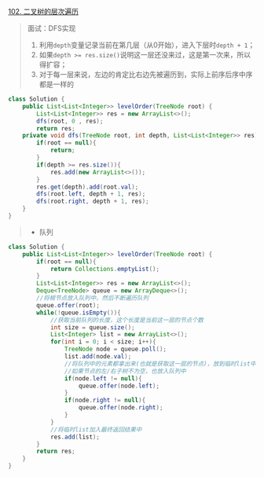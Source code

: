 [102. 二叉树的层次遍历](https://leetcode-cn.com/problems/binary-tree-level-order-traversal/)

> 面试：DFS实现
>
> 1. 利用`depth`变量记录当前在第几层（从0开始），进入下层时`depth + 1`；
> 2. 如果`depth >= res.size()`说明这一层还没来过，这是第一次来，所以得扩容；
> 3. 对于每一层来说，左边的肯定比右边先被遍历到，实际上前序后序中序都是一样的

```java
class Solution {
    public List<List<Integer>> levelOrder(TreeNode root) {
        List<List<Integer>> res = new ArrayList<>();
        dfs(root, 0 , res);
        return res;
    private void dfs(TreeNode root, int depth, List<List<Integer>> res){
        if(root == null){
            return;
        }
        if(depth >= res.size()){
            res.add(new ArrayList<>());
        }
        res.get(depth).add(root.val);
        dfs(root.left, depth + 1, res);
        dfs(root.right, depth + 1, res);
    }
}
```

> - 队列

```java
class Solution {
    public List<List<Integer>> levelOrder(TreeNode root) {
        if(root == null){
            return Collections.emptyList();
        }
        List<List<Integer>> res = new ArrayList<>();
        Deque<TreeNode> queue = new ArrayDeque<>();
        //将根节点放入队列中，然后不断遍历队列
        queue.offer(root);
        while(!queue.isEmpty()){
            //获取当前队列的长度，这个长度是当前这一层的节点个数
            int size = queue.size();
            List<Integer> list = new ArrayList<>();
            for(int i = 0; i < size; i++){
                TreeNode node = queue.poll();
                list.add(node.val);
                //将队列中的元素都拿出来(也就是获取这一层的节点)，放到临时list中
			    //如果节点的左/右子树不为空，也放入队列中
                if(node.left != null){
                    queue.offer(node.left);
                }
                if(node.right != null){
                    queue.offer(node.right);
                }
            }
            //将临时list加入最终返回结果中
            res.add(list);
        }
        return res;
    }
}
```

